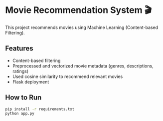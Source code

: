 # Movie Recommendation System 🎬

This project recommends movies using Machine Learning (Content-based Filtering).

## Features
- Content-based filtering
- Preprocessed and vectorized movie metadata (genres, descriptions, ratings)
- Used cosine similarity to recommend relevant movies
- Flask deployment

## How to Run
```bash
pip install -r requirements.txt
python app.py